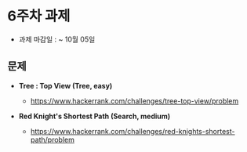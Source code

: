 
# 6주차 과제

- 과제 마감일 : ~ 10월 05일

## 문제 
- **Tree : Top View (Tree, easy)**
  - https://www.hackerrank.com/challenges/tree-top-view/problem

- **Red Knight's Shortest Path (Search, medium)**
  - https://www.hackerrank.com/challenges/red-knights-shortest-path/problem
